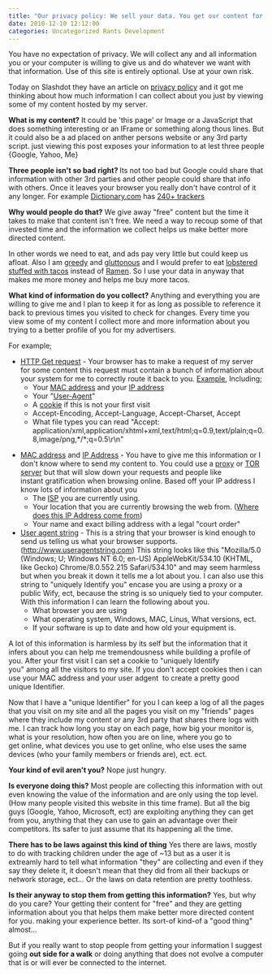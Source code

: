 ```yaml
---
title: "Our privacy policy: We sell your data. You get our content for free, Deal?"
date: 2010-12-10 12:12:00
categories: Uncategorized Rants Development
---
```

You have no expectation of privacy. We will collect any and all information you or your computer is willing to give us and do whatever we want with that information. Use of this site is entirely optional. Use at your own risk.

Today on Slashdot they have an article on <a href="http://yro.slashdot.org/story/10/12/09/1718255/The-First-Truly-Honest-Privacy-Policy?from=rss">privacy policy</a> and it got me thinking about how much information I can collect about you just by viewing some of my content hosted by my server.

<strong>What is my content?</strong>
It could be 'this page' or Image or a JavaScript that does something interesting or an IFrame or something along thous lines. But it could also be a ad placed on anther persons website or any 3rd party script. just viewing this post exposes your information to at lest three people {Google, Yahoo, Me}

<strong>Three people isn't so bad right?
</strong>Its not too bad but Google could share that information with other 3rd parties and other people could share that info with others. Once it leaves your browser you really don't have control of it any longer. For example <a href="http://dictionary.reference.com/">Dictionary.com</a> has <a href="http://blogs.wsj.com/wtk/">240+ trackers</a>

<strong>Why would people do that?</strong>
We give away "free" content but the time it takes to make that content isn't free. We need a way to recoup some of that invested time and the information we collect helps us make better more directed content.

In other words we need to eat, and ads pay very little but could keep us afloat. Also I am <a href="http://en.wikipedia.org/wiki/Greed">greedy</a> and <a href="http://en.wikipedia.org/wiki/Gluttony">gluttonous</a> and I would prefer to eat <a href="http://www.youtube.com/watch?v=0ikR1H3mh90">lobstered stuffed with tacos</a> instead of <a href="http://en.wikipedia.org/wiki/Ramen">Ramen</a>. So I use your data in anyway that makes me more money and helps me buy more tacos.

<strong>What kind of information do you collect?</strong>
Anything and everything you are willing to give me and I plan to keep it for as long as possible to reference it back to previous times you visited to check for changes. Every time you view some of my content I collect more and more information about you trying to a better profile of you for my advertisers.

For example;
<ul>
	<li><a href="http://tools.ietf.org/html/rfc2616#page-53">HTTP Get request</a> - Your browser has to make a request of my server for some content this request must contain a bunch of information about your system for me to correctly route it back to you. <a href="/public/uploads/2010/12/GetRequest.txt">Example</a>, Including;
<ul>
	<li>Your <a href="http://en.wikipedia.org/wiki/MAC_address">MAC address</a> and your <a href="http://en.wikipedia.org/wiki/IP_address">IP address</a></li>
	<li>Your "<a href="http://en.wikipedia.org/wiki/User_agent">User-Agent</a>"</li>
	<li>A <a href="http://en.wikipedia.org/wiki/HTTP_cookie">cookie</a> if this is not your first visit</li>
	<li>Accept-Encoding, Accept-Language, Accept-Charset, Accept</li>
	<li>What file types you can read "Accept: application/xml,application/xhtml+xml,text/html;q=0.9,text/plain;q=0.8,image/png,*/*;q=0.5\r\n"</li>
</ul>
</li>
</ul>
<ul>
	<li><a href="http://en.wikipedia.org/wiki/MAC_address">MAC address</a> and <a href="http://en.wikipedia.org/wiki/IP_address">IP Address</a> - You have to give me this information or I don't know where to send my content to. You could use a <a href="http://en.wikipedia.org/wiki/Proxy_server">proxy</a> or <a href="http://www.torproject.org/">TOR server</a> but that will slow down your requests and people like instant gratification when browsing online. Based off your IP address I know lots of information about you
<ul>
	<li>The <a href="http://en.wikipedia.org/wiki/Internet_service_provider">ISP</a> you are currently using.</li>
	<li>Your location that you are currently browsing the web from. (<a href="http://www.abluestar.com/utilities/what_is_my_ip/where_did_this_ip_addrss_come_from.php">Where does this IP Address come from</a>)</li>
	<li>Your name and exact billing address with a legal "court order"</li>
</ul>
</li>
	<li><a href="http://en.wikipedia.org/wiki/User_agent">User agent string</a> - This is a string that your browser is kind enough to send us telling us what your browser supports. (<a href="http://www.useragentstring.com/">http://www.useragentstring.com</a>) This string looks like this "Mozilla/5.0 (Windows; U; Windows NT 6.0; en-US) AppleWebKit/534.10 (KHTML, like Gecko) Chrome/8.0.552.215 Safari/534.10" and may seem harmless but when you break it down it tells me a lot about you. I can also use this string to "uniquely Identify you" encase you are using a proxy or a public Wify, ect, because the string is so uniquely tied to your computer. With this information I can learn the following about you.
<ul>
	<li>What browser you are using</li>
	<li>What operating system, Windows, MAC, Linus, What versions, ect.</li>
	<li>If your software is up to date and how old your equipment is.</li>
</ul>
</li>
</ul>
A lot of this information is harmless by its self but the information that it infers about you can help me tremendousness while building a profile of you. After your first visit I can set a cookie to "uniquely Identify you" among all the visitors to my site. If you don't accept cookies then i can use your MAC address and your user adgent  to create a pretty good unique Identifier.

Now that I have a "unique Identifier" for you I can keep a log of all the pages that you visit on my site and all the pages you visit on my "friends" pages where they include my content or any 3rd party that shares there logs with me. I can track how long you stay on each page, how big your monitor is, what is your resolution, how often you are on line, where you go to get online, what devices you use to get online, who else uses the same devices (who your family members or friends are), ect. ect.

<strong>Your kind of evil aren't you?</strong>
Nope just hungry.

<strong>Is everyone doing this?</strong>
Most people are collecting this information with out even knowing the value of the information and are only using the top level. (How many people visited this website in this time frame). But all the big guys (Google, Yahoo, Microsoft, ect) are exploiting anything they can get from you, anything that they can use to gain an advantage over their competitors. Its safer to just assume that its happening all the time.

<strong>There has to be laws against this kind of thing</strong>
Yes there are laws, mostly to do with tracking children under the age of ~13 but as a user it is extreamly hard to tell what information "they" are collecting and even if they say they delete it, it doesn't mean that they did from all their backups or network storage, ect... Or the laws on data retention are pretty toothless.

<strong>Is their anyway to stop them from getting this information?</strong>
Yes, but why do you care? Your getting their content for "free" and they are getting information about you that helps them make better more directed content for you. making your experience better. Its sort-of kind-of a "good thing" almost...

But if you really want to stop people from getting your information I suggest going <strong>out side for a walk</strong> or doing anything that does not evolve a computer that is or will ever be connected to the internet.
